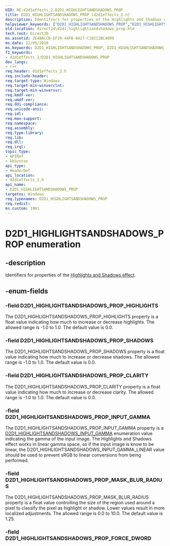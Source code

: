 ```yaml
---
UID: NE:d2d1effects_2.D2D1_HIGHLIGHTSANDSHADOWS_PROP
title: D2D1_HIGHLIGHTSANDSHADOWS_PROP (d2d1effects_2.h)
description: Identifiers for properties of the Highlights and Shadows effect.
helpviewer_keywords: ["D2D1_HIGHLIGHTSANDSHADOWS_PROP","D2D1_HIGHLIGHTSANDSHADOWS_PROP enumeration [Direct2D]","D2D1_HIGHLIGHTSANDSHADOWS_PROP_CLARITY","D2D1_HIGHLIGHTSANDSHADOWS_PROP_HIGHLIGHTS","D2D1_HIGHLIGHTSANDSHADOWS_PROP_INPUT_GAMMA","D2D1_HIGHLIGHTSANDSHADOWS_PROP_MASK_BLUR_RADIUS","D2D1_HIGHLIGHTSANDSHADOWS_PROP_SHADOWS","d2d1effects_2/D2D1_HIGHLIGHTSANDSHADOWS_PROP","d2d1effects_2/D2D1_HIGHLIGHTSANDSHADOWS_PROP_CLARITY","d2d1effects_2/D2D1_HIGHLIGHTSANDSHADOWS_PROP_HIGHLIGHTS","d2d1effects_2/D2D1_HIGHLIGHTSANDSHADOWS_PROP_INPUT_GAMMA","d2d1effects_2/D2D1_HIGHLIGHTSANDSHADOWS_PROP_MASK_BLUR_RADIUS","d2d1effects_2/D2D1_HIGHLIGHTSANDSHADOWS_PROP_SHADOWS","direct2d.d2d1_highlightsandshadows_prop"]
old-location: direct2d\d2d1_highlightsandshadows_prop.htm
tech.root: Direct2D
ms.assetid: 2E4BACCB-EF29-44FB-8427-C10211BC4899
ms.date: 12/05/2018
ms.keywords: D2D1_HIGHLIGHTSANDSHADOWS_PROP, D2D1_HIGHLIGHTSANDSHADOWS_PROP enumeration [Direct2D], D2D1_HIGHLIGHTSANDSHADOWS_PROP_CLARITY, D2D1_HIGHLIGHTSANDSHADOWS_PROP_HIGHLIGHTS, D2D1_HIGHLIGHTSANDSHADOWS_PROP_INPUT_GAMMA, D2D1_HIGHLIGHTSANDSHADOWS_PROP_MASK_BLUR_RADIUS, D2D1_HIGHLIGHTSANDSHADOWS_PROP_SHADOWS, d2d1effects_2/D2D1_HIGHLIGHTSANDSHADOWS_PROP, d2d1effects_2/D2D1_HIGHLIGHTSANDSHADOWS_PROP_CLARITY, d2d1effects_2/D2D1_HIGHLIGHTSANDSHADOWS_PROP_HIGHLIGHTS, d2d1effects_2/D2D1_HIGHLIGHTSANDSHADOWS_PROP_INPUT_GAMMA, d2d1effects_2/D2D1_HIGHLIGHTSANDSHADOWS_PROP_MASK_BLUR_RADIUS, d2d1effects_2/D2D1_HIGHLIGHTSANDSHADOWS_PROP_SHADOWS, direct2d.d2d1_highlightsandshadows_prop
f1_keywords:
- d2d1effects_2/D2D1_HIGHLIGHTSANDSHADOWS_PROP
dev_langs:
- c++
req.header: d2d1effects_2.h
req.include-header: 
req.target-type: Windows
req.target-min-winverclnt: 
req.target-min-winversvr: 
req.kmdf-ver: 
req.umdf-ver: 
req.ddi-compliance: 
req.unicode-ansi: 
req.idl: 
req.max-support: 
req.namespace: 
req.assembly: 
req.type-library: 
req.lib: 
req.dll: 
req.irql: 
topic_type:
- APIRef
- kbSyntax
api_type:
- HeaderDef
api_location:
- d2d1effects_2.h
api_name:
- D2D1_HIGHLIGHTSANDSHADOWS_PROP
targetos: Windows
req.typenames: D2D1_HIGHLIGHTSANDSHADOWS_PROP
req.redist: 
ms.custom: 19H1
---
```


# D2D1_HIGHLIGHTSANDSHADOWS_PROP enumeration


## -description


Identifiers for properties of the <a href="https://docs.microsoft.com/windows/desktop/Direct2D/highlights-and-shadows-effect">Highlights and Shadows effect</a>.


## -enum-fields




### -field D2D1_HIGHLIGHTSANDSHADOWS_PROP_HIGHLIGHTS

The D2D1_HIGHLIGHTSANDSHADOWS_PROP_HIGHLIGHTS property is a float value indicating how much to increase or decrease highlights.  The allowed range is -1.0 to 1.0. The default value is 0.0.


### -field D2D1_HIGHLIGHTSANDSHADOWS_PROP_SHADOWS

The D2D1_HIGHLIGHTSANDSHADOWS_PROP_SHADOWS property is a float value indicating how much to increase or decrease shadows.  The allowed range is -1.0 to 1.0. The default value is 0.0.


### -field D2D1_HIGHLIGHTSANDSHADOWS_PROP_CLARITY

The D2D1_HIGHLIGHTSANDSHADOWS_PROP_CLARITY property is a float value indicating how much to increase or decrease clarity.  The allowed range is -1.0 to 1.0. The default value is 0.0.


### -field D2D1_HIGHLIGHTSANDSHADOWS_PROP_INPUT_GAMMA

The D2D1_HIGHLIGHTSANDSHADOWS_PROP_INPUT_GAMMA property is a <a href="https://docs.microsoft.com/windows/desktop/api/d2d1effects_2/ne-d2d1effects_2-d2d1_highlightsandshadows_input_gamma">D2D1_HIGHLIGHTSANDSHADOWS_INPUT_GAMMA</a> enumeration value
          indicating the gamma of the input image.  The Highlights and Shadows effect works in linear gamma space, so if the input image is know to be linear, the D2D1_HIGHLIGHTSANDSHADOWS_INPUT_GAMMA_LINEAR value should be used to prevent sRGB to linear conversions from being performed.


### -field D2D1_HIGHLIGHTSANDSHADOWS_PROP_MASK_BLUR_RADIUS

The D2D1_HIGHLIGHTSANDSHADOWS_PROP_MASK_BLUR_RADIUS property is a float value controlling the size of the region used around a pixel to classify the pixel as highlight or shadow. Lower values result in more localized adjustments. 
          The allowed range is 0.0 to 10.0.  The default value is 1.25.


### -field D2D1_HIGHLIGHTSANDSHADOWS_PROP_FORCE_DWORD



